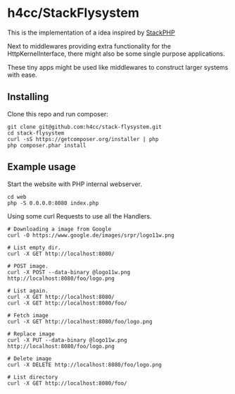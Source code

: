 # h4cc/StackFlysystem

This is the implementation of a idea inspired by [StackPHP](stackphp.com)

Next to middlewares providing extra functionality for the HttpKernelInterface,
there might also be some single purpose applications.

These tiny apps might be used like middlewares to construct larger systems with ease.

## Installing

Clone this repo and run composer:

```
git clone git@github.com:h4cc/stack-flysystem.git
cd stack-flysystem
curl -sS https://getcomposer.org/installer | php
php composer.phar install
```

## Example usage

Start the website with PHP internal webserver.

```
cd web
php -S 0.0.0.0:8080 index.php
```

Using some curl Requests to use all the Handlers.

```
# Downloading a image from Google
curl -O https://www.google.de/images/srpr/logo11w.png

# List empty dir.
curl -X GET http://localhost:8080/

# POST image.
curl -X POST --data-binary @logo11w.png http://localhost:8080/foo/logo.png

# List again.
curl -X GET http://localhost:8080/
curl -X GET http://localhost:8080/foo/

# Fetch image
curl -X GET http://localhost:8080/foo/logo.png

# Replace image
curl -X PUT --data-binary @logo11w.png http://localhost:8080/foo/logo.png

# Delete image
curl -X DELETE http://localhost:8080/foo/logo.png

# List directory
curl -X GET http://localhost:8080/foo/
```

